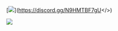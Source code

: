 [![](https://github.com/user-attachments/assets/e85123d3-e01b-42c7-b4ce-7ed374e9871f)](<a id="Click Here to Join Noobs Duels Kingdom™ Discord Server">https://discord.gg/N9HMTBF7gU</>)

![](https://github.com/user-attachments/assets/eb93904a-41de-4e2e-82b9-fb60987de275)
